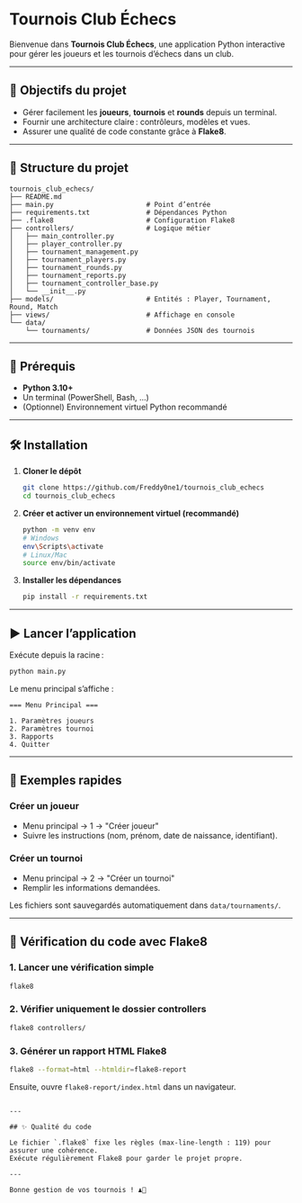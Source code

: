 # Tournois Club Échecs

Bienvenue dans **Tournois Club Échecs**, une application Python interactive pour gérer les joueurs et les tournois d’échecs dans un club.

---

## 🎯 Objectifs du projet

- Gérer facilement les **joueurs**, **tournois** et **rounds** depuis un terminal.
- Fournir une architecture claire : contrôleurs, modèles et vues.
- Assurer une qualité de code constante grâce à **Flake8**.

---

## 📂 Structure du projet

```
tournois_club_echecs/
├── README.md
├── main.py                       # Point d’entrée
├── requirements.txt              # Dépendances Python
├── .flake8                       # Configuration Flake8
├── controllers/                  # Logique métier
│   ├── main_controller.py
│   ├── player_controller.py
│   ├── tournament_management.py
│   ├── tournament_players.py
│   ├── tournament_rounds.py
│   ├── tournament_reports.py
│   ├── tournament_controller_base.py
│   └── __init__.py
├── models/                       # Entités : Player, Tournament, Round, Match
├── views/                        # Affichage en console
└── data/
    └── tournaments/              # Données JSON des tournois
```

---

## 🚀 Prérequis

- **Python 3.10+**
- Un terminal (PowerShell, Bash, …)
- (Optionnel) Environnement virtuel Python recommandé

---

## 🛠 Installation

1. **Cloner le dépôt**

   ```bash
   git clone https://github.com/Freddy0ne1/tournois_club_echecs
   cd tournois_club_echecs
   ```

2. **Créer et activer un environnement virtuel (recommandé)**

   ```bash
   python -m venv env
   # Windows
   env\Scripts\activate
   # Linux/Mac
   source env/bin/activate
   ```

3. **Installer les dépendances**
   ```bash
   pip install -r requirements.txt
   ```

---

## ▶️ Lancer l’application

Exécute depuis la racine :

```bash
python main.py
```

Le menu principal s’affiche :

```
=== Menu Principal ===

1. Paramètres joueurs
2. Paramètres tournoi
3. Rapports
4. Quitter
```

---

## 🧭 Exemples rapides

### Créer un joueur

- Menu principal → 1 → "Créer joueur"
- Suivre les instructions (nom, prénom, date de naissance, identifiant).

### Créer un tournoi

- Menu principal → 2 → "Créer un tournoi"
- Remplir les informations demandées.

Les fichiers sont sauvegardés automatiquement dans `data/tournaments/`.

---

## 🧹 Vérification du code avec Flake8

### 1. Lancer une vérification simple

```bash
flake8
```

### 2. Vérifier uniquement le dossier controllers

```bash
flake8 controllers/
```

### 3. Générer un rapport HTML Flake8

```bash
flake8 --format=html --htmldir=flake8-report
```

Ensuite, ouvre `flake8-report/index.html` dans un navigateur.

```

---

## ✨ Qualité du code

Le fichier `.flake8` fixe les règles (max-line-length : 119) pour assurer une cohérence.
Exécute régulièrement Flake8 pour garder le projet propre.

---

Bonne gestion de vos tournois ! ♟🚀
```
